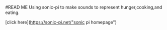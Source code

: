 #READ ME
Using sonic-pi to make sounds to represent hunger,cooking,and eating.

[click here](https://sonic-pi.net/"sonic pi homepage")

